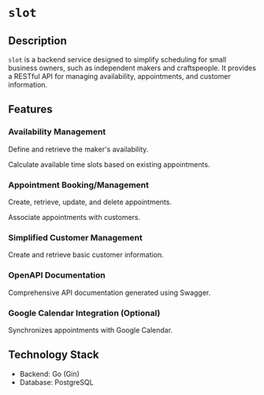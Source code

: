 # `slot`

## Description

`slot` is a backend service designed to simplify scheduling for small business
owners, such as independent makers and craftspeople. It provides a RESTful API
for managing availability, appointments, and customer information.

## Features

### Availability Management

Define and retrieve the maker's availability.

Calculate available time slots based on existing appointments.

### Appointment Booking/Management

Create, retrieve, update, and delete appointments.

Associate appointments with customers.

### Simplified Customer Management

Create and retrieve basic customer information.

### OpenAPI Documentation

Comprehensive API documentation generated using Swagger.

### Google Calendar Integration (Optional)

Synchronizes appointments with Google Calendar.

## Technology Stack

- Backend: Go (Gin)
- Database: PostgreSQL